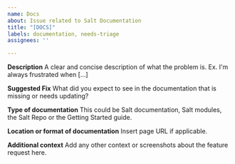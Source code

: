 ```yaml
---
name: Docs
about: Issue related to Salt Documentation
title: "[DOCS]"
labels: documentation, needs-triage
assignees: ''

---
```


**Description**
A clear and concise description of what the problem is. Ex. I'm always frustrated when [...]

**Suggested Fix**
What did you expect to see in the documentation that is missing or needs updating?

**Type of documentation**
This could be Salt documentation, Salt modules, the Salt Repo or the Getting Started guide.

**Location or format of documentation**
Insert page URL if applicable.

**Additional context**
Add any other context or screenshots about the feature request here.
